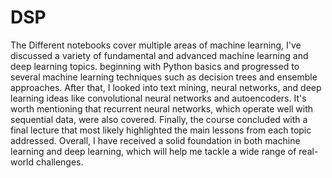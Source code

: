 # DSP
The Different notebooks cover multiple areas of machine learning, I've discussed a variety of fundamental and advanced machine learning and deep learning topics. beginning with Python basics and progressed to several machine learning techniques such as decision trees and ensemble approaches. After that, I looked into text mining, neural networks, and deep learning ideas like convolutional neural networks and autoencoders. It's worth mentioning that recurrent neural networks, which operate well with sequential data, were also covered. Finally, the course concluded with a final lecture that most likely highlighted the main lessons from each topic addressed. Overall, I have received a solid foundation in both machine learning and deep learning, which will help me tackle a wide range of real-world challenges.
